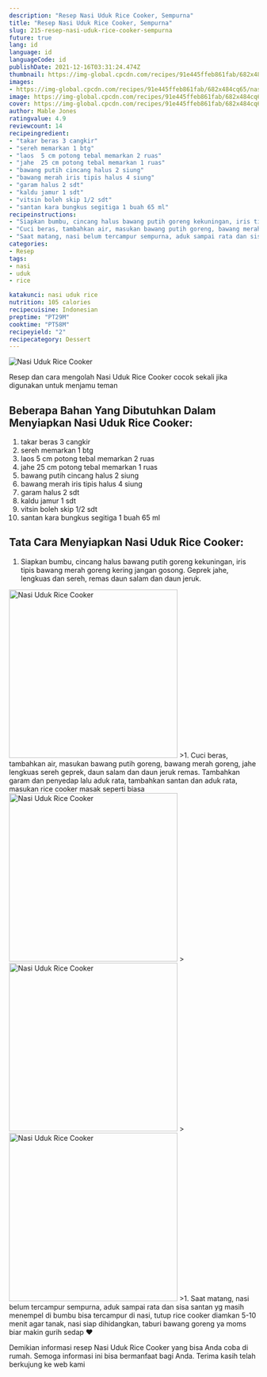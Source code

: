 ```yaml
---
description: "Resep Nasi Uduk Rice Cooker, Sempurna"
title: "Resep Nasi Uduk Rice Cooker, Sempurna"
slug: 215-resep-nasi-uduk-rice-cooker-sempurna
future: true
lang: id
language: id
languageCode: id
publishDate: 2021-12-16T03:31:24.474Z 
thumbnail: https://img-global.cpcdn.com/recipes/91e445ffeb861fab/682x484cq65/nasi-uduk-rice-cooker-foto-resep-utama.png
images:
- https://img-global.cpcdn.com/recipes/91e445ffeb861fab/682x484cq65/nasi-uduk-rice-cooker-foto-resep-utama.png
image: https://img-global.cpcdn.com/recipes/91e445ffeb861fab/682x484cq65/nasi-uduk-rice-cooker-foto-resep-utama.png
cover: https://img-global.cpcdn.com/recipes/91e445ffeb861fab/682x484cq65/nasi-uduk-rice-cooker-foto-resep-utama.png
author: Mable Jones
ratingvalue: 4.9
reviewcount: 14
recipeingredient:
- "takar beras 3 cangkir"
- "sereh memarkan 1 btg"
- "laos  5 cm potong tebal memarkan 2 ruas"
- "jahe  25 cm potong tebal memarkan 1 ruas"
- "bawang putih cincang halus 2 siung"
- "bawang merah iris tipis halus 4 siung"
- "garam halus 2 sdt"
- "kaldu jamur 1 sdt"
- "vitsin boleh skip 1/2 sdt"
- "santan kara bungkus segitiga 1 buah 65 ml"
recipeinstructions:
- "Siapkan bumbu, cincang halus bawang putih goreng kekuningan, iris tipis bawang merah goreng kering jangan gosong. Geprek jahe, lengkuas dan sereh, remas daun salam dan daun jeruk."
- "Cuci beras, tambahkan air, masukan bawang putih goreng, bawang merah goreng, jahe lengkuas sereh geprek, daun salam dan daun jeruk remas. Tambahkan garam dan penyedap lalu aduk rata, tambahkan santan dan aduk rata, masukan rice cooker masak seperti biasa"
- "Saat matang, nasi belum tercampur sempurna, aduk sampai rata dan sisa santan yg masih menempel di bumbu bisa tercampur di nasi, tutup rice cooker diamkan 5-10 menit agar tanak, nasi siap dihidangkan, taburi bawang goreng ya moms biar makin gurih sedap ❤️"
categories:
- Resep
tags:
- nasi
- uduk
- rice

katakunci: nasi uduk rice 
nutrition: 105 calories
recipecuisine: Indonesian
preptime: "PT29M"
cooktime: "PT58M"
recipeyield: "2"
recipecategory: Dessert
---
```



![Nasi Uduk Rice Cooker](https://img-global.cpcdn.com/recipes/91e445ffeb861fab/682x484cq65/nasi-uduk-rice-cooker-foto-resep-utama.png)

Resep dan cara mengolah  Nasi Uduk Rice Cooker cocok sekali jika digunakan untuk menjamu teman

<!--inarticleads1-->

## Beberapa Bahan Yang Dibutuhkan Dalam Menyiapkan Nasi Uduk Rice Cooker:

1. takar beras 3 cangkir
1. sereh memarkan 1 btg
1. laos  5 cm potong tebal memarkan 2 ruas
1. jahe  25 cm potong tebal memarkan 1 ruas
1. bawang putih cincang halus 2 siung
1. bawang merah iris tipis halus 4 siung
1. garam halus 2 sdt
1. kaldu jamur 1 sdt
1. vitsin boleh skip 1/2 sdt
1. santan kara bungkus segitiga 1 buah 65 ml



<!--inarticleads2-->

## Tata Cara Menyiapkan Nasi Uduk Rice Cooker:

1. Siapkan bumbu, cincang halus bawang putih goreng kekuningan, iris tipis bawang merah goreng kering jangan gosong. Geprek jahe, lengkuas dan sereh, remas daun salam dan daun jeruk.
<img class="lazyload" data-src="https://img-global.cpcdn.com/steps/c71c996231076a93/160x128cq70/nasi-uduk-rice-cooker-langkah-memasak-1-foto.png" alt="Nasi Uduk Rice Cooker" width="340" height="340">
>1. Cuci beras, tambahkan air, masukan bawang putih goreng, bawang merah goreng, jahe lengkuas sereh geprek, daun salam dan daun jeruk remas. Tambahkan garam dan penyedap lalu aduk rata, tambahkan santan dan aduk rata, masukan rice cooker masak seperti biasa
<img class="lazyload" data-src="https://img-global.cpcdn.com/steps/387848fade1dfc99/160x128cq70/nasi-uduk-rice-cooker-langkah-memasak-2-foto.png" alt="Nasi Uduk Rice Cooker" width="340" height="340">
><img class="lazyload" data-src="https://img-global.cpcdn.com/steps/c6133d03171cd095/160x128cq70/nasi-uduk-rice-cooker-langkah-memasak-2-foto.png" alt="Nasi Uduk Rice Cooker" width="340" height="340">
><img class="lazyload" data-src="https://img-global.cpcdn.com/steps/51e86b18cb5f5871/160x128cq70/nasi-uduk-rice-cooker-langkah-memasak-2-foto.png" alt="Nasi Uduk Rice Cooker" width="340" height="340">
>1. Saat matang, nasi belum tercampur sempurna, aduk sampai rata dan sisa santan yg masih menempel di bumbu bisa tercampur di nasi, tutup rice cooker diamkan 5-10 menit agar tanak, nasi siap dihidangkan, taburi bawang goreng ya moms biar makin gurih sedap ❤️




Demikian informasi  resep Nasi Uduk Rice Cooker   yang bisa Anda coba di rumah. Semoga informasi ini bisa bermanfaat bagi Anda. Terima kasih telah berkujung ke web kami
